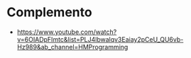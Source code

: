 # Complemento

- https://www.youtube.com/watch?v=6OIADpFImtc&list=PLJ4lbwalqv3Eaiay2pCeU_QU6vb-Hz989&ab_channel=HMProgramming
